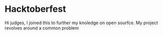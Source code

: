 # Hacktoberfest
Hi judges, I joined this to further my knoledge on open sourfce.
My project revolves around a common problem
